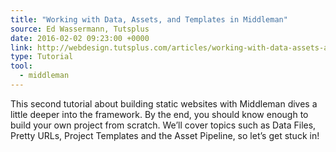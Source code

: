 ```yaml
---
title: "Working with Data, Assets, and Templates in Middleman"
source: Ed Wassermann, Tutsplus
date: 2016-02-02 09:23:00 +0000
link: http://webdesign.tutsplus.com/articles/working-with-data-assets-and-templates-in-middleman--cms-25333
type: Tutorial
tool:
  - middleman
---
```

This second tutorial about building static websites with Middleman dives a little deeper into the framework. By the end, you should know enough to build your own project from scratch. We’ll cover topics such as Data Files, Pretty URLs, Project Templates and the Asset Pipeline, so let’s get stuck in!





